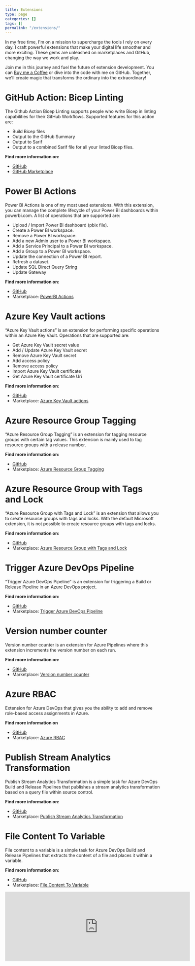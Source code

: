 ```yaml
---
title: Extensions
type: page
categories: []
tags: []
permalink: "/extensions/"
---
```

In my free time, I'm on a mission to supercharge the tools I rely on every day. I craft powerful extensions that make your digital life smoother and more exciting. These gems are unleashed on marketplaces and GitHub, changing the way we work and play.

Join me in this journey and fuel the future of extension development. You can  [Buy me a Coffee](https://www.buymeacoffee.com/maikvandergaag) or dive into the code with me on GitHub. Together, we'll create magic that transforms the ordinary into the extraordinary!


# GitHub Action: Bicep Linting

The Github Action Bicep Linting supports people who write Bicep in linting capabilities for their GitHub Workflows. Supported features for this aciton are:

- Build Bicep files
- Output to the GitHub Summary
- Output to Sarif
- Output to a combined Sarif file for all your linted Bicep files.

**Find more information on:**
- [GitHub](https://github.com/maikvandergaag/action-biceplint)
- [GitHub Marketplace](https://github.com/marketplace/actions/bicep-linting)

# Power BI Actions
Power BI Actions is one of my most used extensions. With this extension, you can manage the complete lifecycle of your Power BI dashboards within powerbi.com. A list of operations that are supported are:

- Upload / Import Power BI dashboard (pbix file).
- Create a Power BI workspace.
- Remove a Power BI workspace.
- Add a new Admin user to a Power BI workspace.
- Add a Service Principal to a Power BI workspace.
- Add a Group to a Power BI workspace.
- Update the connection of a Power BI report.
- Refresh a dataset.
- Update SQL Direct Query String
- Update Gateway

**Find more information on:**
- [GitHub](https://github.com/maikvandergaag/msft-extensions/tree/master/azuredevops/powerbiactions-new)
- Marketplace: [PowerBI Actions](https://marketplace.visualstudio.com/items?itemName=maikvandergaag.maikvandergaag-power-bi-actions)

# Azure Key Vault actions
“Azure Key Vault actions” is an extension for performing specific operations within an Azure Key Vault. Operations that are supported are:

- Get Azure Key Vault secret value
- Add / Update Azure Key Vault secret
- Remove Azure Key Vault secret
- Add access policy
- Remove access policy
- Import Azure Key Vault certificate
- Get Azure Key Vault certificate Uri

**Find more information on:**
- [GitHub](https://github.com/maikvandergaag/msft-extensions/tree/master/azuredevops/azurekeyvault)
- Marketplace: [Azure Key Vault actions](https://marketplace.visualstudio.com/items?itemName=maikvandergaag.maikvandergaag-azurekeyvault)

# Azure Resource Group Tagging
“Azure Resource Group Tagging” is an extension for tagging resource groups with certain tag values. This extension is mainly used to tag resource groups with a release number. 

**Find more information on:**
- [GitHub](https://github.com/maikvandergaag/msft-extensions/tree/master/azuredevops/azurergtag)
- Marketplace: [Azure Resource Group Tagging](https://marketplace.visualstudio.com/items?itemName=maikvandergaag.maikvandergaag-azurergtag)

# Azure Resource Group with Tags and Lock
“Azure Resource Group with Tags and Lock” is an extension that allows you to create resource groups with tags and locks. With the default Microsoft extension, it is not possible to create resource groups with tags and locks. 

**Find more information on:**
- [GitHub](https://github.com/maikvandergaag/msft-extensions/tree/master/azuredevops/azureresourcegroup)
- Marketplace: [Azure Resource Group with Tags and Lock](https://marketplace.visualstudio.com/items?itemName=maikvandergaag.maikvandergaag-azureresourcegroup)

# Trigger Azure DevOps Pipeline
“Trigger Azure DevOps Pipeline” is an extension for triggering a Build or Release Pipeline in an Azure DevOps project. 

**Find more information on:**
- [GitHub](https://github.com/maikvandergaag/msft-extensions/tree/master/azuredevops/triggerpipeline)
- Marketplace: [Trigger Azure DevOps Pipeline](https://marketplace.visualstudio.com/items?itemName=maikvandergaag.maikvandergaag-trigger-pipeline)

# Version number counter
Version number counter is an extension for Azure Pipelines where this extension increments the version number on each run.

**Find more information on:**
- [GitHub](https://github.com/maikvandergaag/msft-extensions/tree/master/azuredevops/versioncounter)
- Marketplace: [Version number counter](https://marketplace.visualstudio.com/items?itemName=maikvandergaag.maikvandergaag-versioncounter)

# Azure RBAC
Extension for Azure DevOps that gives you the ability to add and remove role-based access assignments in Azure.

**Find more information on**
- [GitHub](https://github.com/maikvandergaag/msft-extensions/tree/master/azuredevops/azurerbac)
- Marketplace: [Azure RBAC](https://marketplace.visualstudio.com/items?itemName=maikvandergaag.maikvandergaag-azurerbac)

# Publish Stream Analytics Transformation
Publish Stream Analytics Transformation is a simple task for Azure DevOps Build and Release Pipelines that publishes a stream analytics transformation based on a query file within source control. 

**Find more information on:**
- [GitHub](https://github.com/maikvandergaag/msft-extensions/tree/master/azuredevops/publishstreamanalyticstransformation)
- Marketplace: [Publish Stream Analytics Transformation](https://marketplace.visualstudio.com/items?itemName=maikvandergaag.maikvandergaag-publish-stream-analytics)

# File Content To Variable
File content to a variable is a simple task for Azure DevOps Build and Release Pipelines that extracts the content of a file and places it within a variable. 

**Find more information on:**
- [GitHub](https://github.com/maikvandergaag/msft-extensions/tree/master/azuredevops/filecontenttovariable)
- Marketplace: [File Content To Variable](https://marketplace.visualstudio.com/items?itemName=maikvandergaag.maikvandergaag-file-to-variable)

<div class="sponsor-frame"><iframe src="https://github.com/sponsors/maikvandergaag/card" title="Sponsor maikvandergaag" height="225" width="600" style="border: 0;"></iframe></div>


